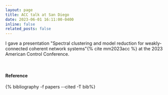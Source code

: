 ```yaml
---
layout: page
title: ACC talk at San Diego
date: 2023-06-01 16:11:00-0400
inline: false
related_posts: false
---
```


<!-- _news/Jun23.md -->
<div class="publications">

I gave a presentation "Spectral clustering and model reduction for weakly-connected coherent network systems"{% cite mm2023acc %} at the 2023 American Control Conference.

 <br>
  <h4>Reference</h4>
  {% bibliography -f papers --cited -T bib%}
  
</div>
